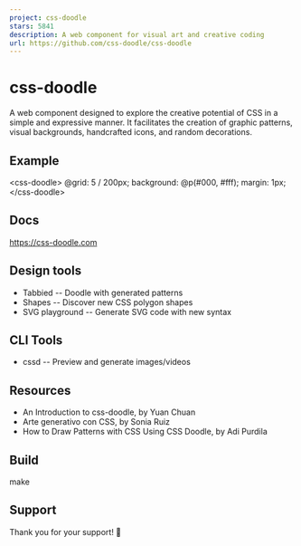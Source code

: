 ```yaml
---
project: css-doodle
stars: 5841
description: A web component for visual art and creative coding
url: https://github.com/css-doodle/css-doodle
---
```


css-doodle
==========

A web component designed to explore the creative potential of CSS in a simple and expressive manner. It facilitates the creation of graphic patterns, visual backgrounds, handcrafted icons, and random decorations.

Example
-------

<css\-doodle\>
  @grid: 5 / 200px;
  background: @p(#000, #fff);
  margin: 1px;
</css\-doodle\>

Docs
----

https://css-doodle.com

Design tools
------------

-   Tabbied -- Doodle with generated patterns
-   Shapes -- Discover new CSS polygon shapes
-   SVG playground -- Generate SVG code with new syntax

CLI Tools
---------

-   cssd -- Preview and generate images/videos

Resources
---------

-   An Introduction to css-doodle, by Yuan Chuan
-   Arte generativo con CSS, by Sonia Ruiz
-   How to Draw Patterns with CSS Using CSS Doodle, by Adi Purdila

Build
-----

make

Support
-------

Thank you for your support! 🙏
